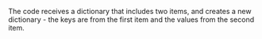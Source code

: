 The code receives a dictionary that includes two items, 
and creates a new dictionary - the keys are from the first item and the values ​​from the second item.